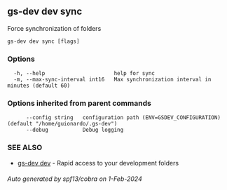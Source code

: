 ## gs-dev dev sync

Force synchronization of folders

```
gs-dev dev sync [flags]
```

### Options

```
  -h, --help                      help for sync
  -m, --max-sync-interval int16   Max synchronization interval in minutes (default 60)
```

### Options inherited from parent commands

```
      --config string   configuration path (ENV=GSDEV_CONFIGURATION) (default "/home/guionardo/.gs-dev")
      --debug           Debug logging
```

### SEE ALSO

* [gs-dev dev](gs-dev_dev.md)	 - Rapid access to your development folders

###### Auto generated by spf13/cobra on 1-Feb-2024
